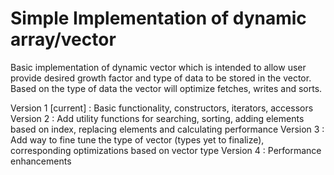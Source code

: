 Simple Implementation of dynamic array/vector
=============================================
<still a work in progress>
  
Basic implementation of dynamic vector which is intended to allow user provide desired growth factor and type of data to be stored in the vector. Based on the type of data the vector will optimize fetches, writes and sorts.

Version 1 [current] : Basic functionality, constructors, iterators, accessors
Version 2 : Add utility functions for searching, sorting, adding elements based on index, replacing elements and calculating performance
Version 3 : Add way to fine tune the type of vector (types yet to finalize), corresponding optimizations based on vector type
Version 4 : Performance enhancements
